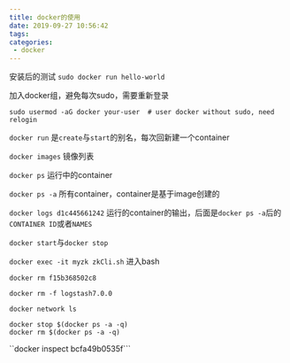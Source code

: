 ```yaml
---
title: docker的使用
date: 2019-09-27 10:56:42
tags:
categories:
 - docker
---
```


安装后的测试 ``sudo docker run hello-world``

加入docker组，避免每次sudo，需要重新登录
```
sudo usermod -aG docker your-user  # user docker without sudo, need relogin
```

``docker run`` 是``create``与``start``的别名，每次回新建一个container

``docker images`` 镜像列表

``docker ps`` 运行中的container

``docker ps -a`` 所有container，container是基于image创建的

``docker logs d1c445661242`` 运行的container的输出，后面是``docker ps -a``后的``CONTAINER ID``或者``NAMES``

``docker start``与``docker stop``

``docker exec -it myzk zkCli.sh`` 进入bash

``docker rm f15b368502c8``

``docker rm -f logstash7.0.0``

``docker network ls``

```
docker stop $(docker ps -a -q)
docker rm $(docker ps -a -q)
```

``docker inspect bcfa49b0535f```
